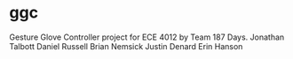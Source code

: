 # ggc
Gesture Glove Controller project for ECE 4012 by Team 187 Days.
Jonathan Talbott
Daniel Russell
Brian Nemsick
Justin Denard
Erin Hanson
